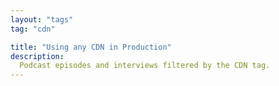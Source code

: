 ```yaml
---
layout: "tags"
tag: "cdn"

title: "Using any CDN in Production"
description:
  Podcast episodes and interviews filtered by the CDN tag.
---
```

